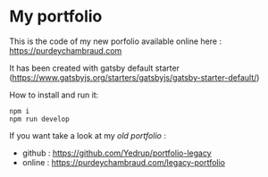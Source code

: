 # My portfolio

This is the code of my new porfolio available online here : https://purdeychambraud.com 

It has been created with gatsby default starter (https://www.gatsbyjs.org/starters/gatsbyjs/gatsby-starter-default/)


How to install and run it: 

```
npm i
npm run develop
```

If you want take a look at my _old portfolio_ : 
* github : https://github.com/Yedrup/portfolio-legacy
* online : https://purdeychambraud.com/legacy-portfolio
